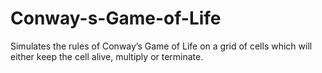 # Conway-s-Game-of-Life
Simulates the rules of Conway’s Game of Life on a grid of cells which will either keep the cell alive, multiply or terminate.
